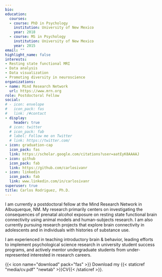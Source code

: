 ```yaml
---
bio:
education:
  courses:
  - course: PhD in Psychology
    institution: University of New Mexico
    year: 2018
  - course: MS in Psychology
    institution: University of New Mexico
    year: 2015
email: ""
highlight_name: false
interests:
- Resting state functional MRI
- Data analysis
- Data visualization
- Promoting diversity in neuroscience
organizations:
- name: Mind Research Network
  url: https://www.mrn.org
role: Postdoctoral Fellow
social:
# - icon: envelope
#   icon_pack: fas
#   link: /#contact
- display:
    header: true
  # icon: twitter
  # icon_pack: fab
  # label: Follow me on Twitter
  # link: https://twitter.com/
- icon: graduation-cap
  icon_pack: fas
  link: https://scholar.google.com/citations?user=aatEyK8AAAAJ
- icon: github
  icon_pack: fab
  link: https://github.com/carlosivanr
- icon: linkedin
  icon_pack: fab
  link: www.linkedin.com/in/carlosivanr
superuser: true
title: Carlos Rodriguez, Ph.D.
---
```


I am currently a postdoctoral fellow at the Mind Research Network in Albuquerque, NM. My research primarily centers on investigating the consequences of prenatal alcohol exposure on resting state functional brain connectivity using animal models and human-subjects research. I am also currently pursuing research projects that explore brain connectivity in adolescents and in individuals with histories of substance use.

I am experienced in teaching introductory brain & behavior, leading efforts to implement psychological science research in university student success programs, and actively mentor undergraduate students from under-represented interested in research careers.


{{< icon name="download" pack="fas" >}} Download my {{< staticref "media/cv.pdf" "newtab" >}}CV{{< /staticref >}}.
